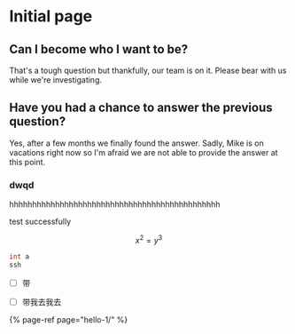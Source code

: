 # Initial page

## Can I become who I want to be?

That's a tough question but thankfully, our team is on it. Please bear with us while we're investigating.

## Have you had a chance to answer the previous question?

Yes, after a few months we finally found the answer. Sadly, Mike is on vacations right now so I'm afraid we are not able to provide the answer at this point.

### dwqd

hhhhhhhhhhhhhhhhhhhhhhhhhhhhhhhhhhhhhhhhhhhhhh

test successfully

$$
x^2=y^3
$$

```cpp
int a
ssh
```

* [ ] 带
* [ ] 带我去我去



{% page-ref page="hello-1/" %}





